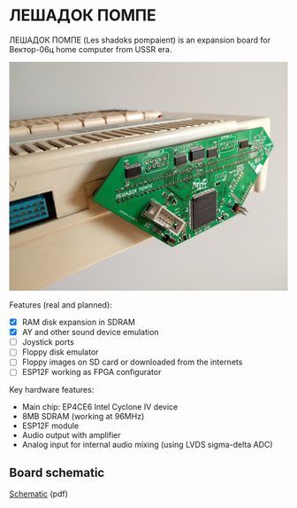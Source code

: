ЛЕШАДОК ПОМПЕ
=============

ЛЕШАДОК ПОМПЕ (Les shadoks pompaient) is an expansion board for Вектор-06ц home computer from USSR era.

![ЛЕШАДОК ПОМПЕ](/doc/photos/lesshadoks1.jpg)

Features (real and planned):
  - [x] RAM disk expansion in SDRAM
  - [x] AY and other sound device emulation
  - [ ] Joystick ports
  - [ ] Floppy disk emulator 
  - [ ] Floppy images on SD card or downloaded from the internets
  - [ ] ESP12F working as FPGA configurator
  
Key hardware features:
  * Main chip: EP4CE6 Intel Cyclone IV device
  * 8MB SDRAM (working at 96MHz)
  * ESP12F module
  * Audio output with amplifier
  * Analog input for internal audio mixing (using LVDS sigma-delta ADC)

Board schematic
---------------
[Schematic](/kicad/shadok-cheap/shadok.pdf) (pdf)
